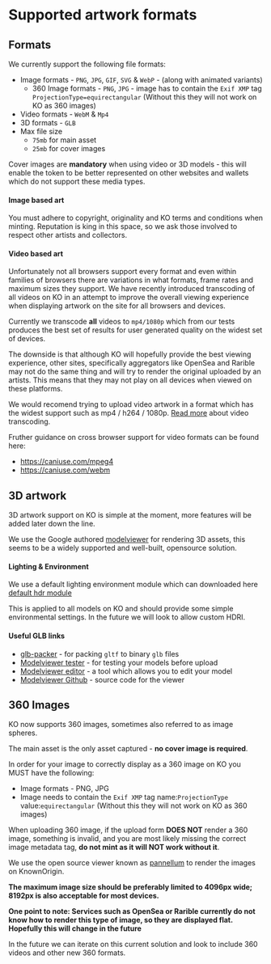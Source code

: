 # Supported artwork formats

## Formats

We currently support the following file formats:

* Image formats - `PNG`, `JPG`, `GIF`, `SVG` & `WebP` - (along with animated variants)
    * 360 Image formats - `PNG`, `JPG` - image has to contain the `Exif XMP` tag `ProjectionType=equirectangular` (Without this they will not work on KO as 360 images)
* Video formats - `WebM` & `Mp4`
* 3D formats - `GLB`
* Max file size
    - `75mb` for main asset
    - `25mb` for cover images

Cover images are **mandatory** when using video or 3D models - this will enable the token to be better represented on other websites and wallets which do not support these media types.

#### Image based art

You must adhere to copyright, originality and KO terms and conditions when minting. Reputation is king in this space, so
 we ask those involved to respect other artists and collectors.

#### Video based art

Unfortunately not all browsers support every format and even within families of browsers there are variations in what
formats, frame rates and maximum sizes they support. We have recently introduced transcoding of all videos on KO in an
attempt to improve the overall viewing experience when displaying artwork on the site for all browsers and devices.

Currently we transcode **all** videos to `mp4/1080p` which from our tests produces the best set of results for user
generated quality on the widest set of devices.

The downside is that although KO will hopefully provide the best viewing experience, other sites, specifically aggregators
like OpenSea and Rarible may not do the same thing and will try to render the original uploaded by an artists. This means
that they may not play on all devices when viewed on these platforms. 

We would recomend trying to upload video artwork in a format which has the widest support such as mp4 / h264 / 1080p. 
[Read more](./video-encoding.md) about video transcoding.

Fruther guidance on cross browser support for video formats can be found here:
* https://caniuse.com/mpeg4
* https://caniuse.com/webm

## 3D artwork

3D artwork support on KO is simple at the moment, more features will be added later down the line.

We use the Google authored [modelviewer](https://modelviewer.dev/) for rendering 3D assets, this seems to be
 a widely supported and well-built, opensource solution.   
 
#### Lighting & Environment

We use a default lighting environment module which can downloaded here [default hdr module](https://knownorigin.io/3d/environments/lightroom_14b.hdr)

This is applied to all models on KO and should provide some simple environmental settings.
 In the future we will look to allow custom HDRI.

#### Useful GLB links

* [glb-packer](https://glb-packer.glitch.me/) - for packing `gltf` to binary `glb` files
* [Modelviewer tester](https://modelviewer.dev/examples/tester.html) - for testing your models before upload
* [Modelviewer editor](https://modelviewer.dev/editor) - a tool which allows you to edit your model
* [Modelviewer Github](https://github.com/google/model-viewer/) - source code for the viewer

## 360 Images

KO now supports 360 images, sometimes also referred to as image spheres.

The main asset is the only asset captured - **no cover image is required**.

In order for your image to correctly display as a 360 image on KO you MUST have the following:

* Image formats - PNG, JPG
* Image needs to contain the `Exif XMP` tag name:`ProjectionType` value:`equirectangular` (Without this they will not work on KO as 360 images)

When uploading 360 image, if the upload form **DOES NOT** render a 360 image, something is invalid, and you are most likely
missing the correct image metadata tag, **do not mint as it will NOT work without it**.

We use the open source viewer known as [pannellum](https://pannellum.org) to render the images on KnownOrigin.

**The maximum image size should be preferably limited to 4096px wide; 8192px is also acceptable for most devices.**

**One point to note: 
Services such as OpenSea or Rarible currently do not know how to render this type of image, so they are displayed flat.
Hopefully this will change in the future**

In the future we can iterate on this current solution and look to include 360 videos and other new 360 formats. 
